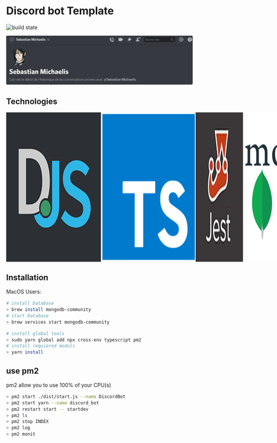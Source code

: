 # Discord bot Template

![build state](https://img.shields.io/badge/build-passing-green)

![Preview_bot](./assets/images/Preview_bot.png)

## Technologies

<div style="display: flex; width: 80%">
  <img src="./assets/images/discordjs.png"/>
  <img src="./assets/images/TypeScript_logo.png"/>
  <img src="./assets/images/jest_logo.jpg"/>
  <img src="./assets/images/mongodb-logo.png"/>
  <img src="./assets/images/nodejs.png" />
  <img src="./assets/images/Visual_Studio_Code_1.35_icon.svg"/>
</div>

## Installation
MacOS Users:

```sh
# install Database
> brew install mongodb-community
# start Database
> brew services start mongodb-community
```

```sh
# install global tools
> sudo yarn global add npx cross-env typescript pm2
# install requiered moduls
> yarn install
```

## use pm2

pm2 allow you to use 100% of your CPU(s)

```sh
> pm2 start ./dist/start.js --name DiscordBot
> pm2 start yarn --name discord_bot
> pm2 restart start -- startdev
> pm2 ls
> pm2 stop INDEX
> pm2 log
> pm2 monit
```

